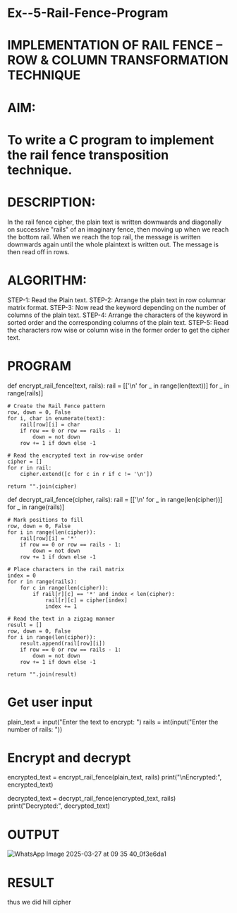 # Ex--5-Rail-Fence-Program

# IMPLEMENTATION OF RAIL FENCE – ROW & COLUMN TRANSFORMATION TECHNIQUE

# AIM:

# To write a C program to implement the rail fence transposition technique.

# DESCRIPTION:

In the rail fence cipher, the plain text is written downwards and diagonally on successive "rails" of an imaginary fence, then moving up when we reach the bottom rail. When we reach the top rail, the message is written downwards again until the whole plaintext is written out. The message is then read off in rows.

# ALGORITHM:

STEP-1: Read the Plain text.
STEP-2: Arrange the plain text in row columnar matrix format.
STEP-3: Now read the keyword depending on the number of columns of the plain text.
STEP-4: Arrange the characters of the keyword in sorted order and the corresponding columns of the plain text.
STEP-5: Read the characters row wise or column wise in the former order to get the cipher text.

# PROGRAM
def encrypt_rail_fence(text, rails):
    rail = [['\n' for _ in range(len(text))] for _ in range(rails)]
    
    # Create the Rail Fence pattern
    row, down = 0, False
    for i, char in enumerate(text):
        rail[row][i] = char
        if row == 0 or row == rails - 1:
            down = not down
        row += 1 if down else -1
    
    # Read the encrypted text in row-wise order
    cipher = []
    for r in rail:
        cipher.extend([c for c in r if c != '\n'])
    
    return "".join(cipher)

def decrypt_rail_fence(cipher, rails):
    rail = [['\n' for _ in range(len(cipher))] for _ in range(rails)]
    
    # Mark positions to fill
    row, down = 0, False
    for i in range(len(cipher)):
        rail[row][i] = '*'
        if row == 0 or row == rails - 1:
            down = not down
        row += 1 if down else -1
    
    # Place characters in the rail matrix
    index = 0
    for r in range(rails):
        for c in range(len(cipher)):
            if rail[r][c] == '*' and index < len(cipher):
                rail[r][c] = cipher[index]
                index += 1
    
    # Read the text in a zigzag manner
    result = []
    row, down = 0, False
    for i in range(len(cipher)):
        result.append(rail[row][i])
        if row == 0 or row == rails - 1:
            down = not down
        row += 1 if down else -1
    
    return "".join(result)

# Get user input
plain_text = input("Enter the text to encrypt: ")
rails = int(input("Enter the number of rails: "))

# Encrypt and decrypt
encrypted_text = encrypt_rail_fence(plain_text, rails)
print("\nEncrypted:", encrypted_text)

decrypted_text = decrypt_rail_fence(encrypted_text, rails)
print("Decrypted:", decrypted_text)

# OUTPUT
![WhatsApp Image 2025-03-27 at 09 35 40_0f3e6da1](https://github.com/user-attachments/assets/5f615d9b-0ee2-4d24-aa34-845461669931)


# RESULT
thus we did hill cipher
